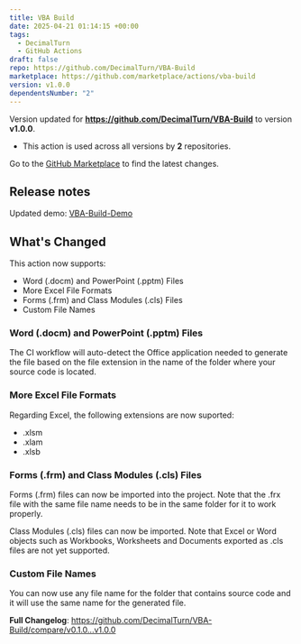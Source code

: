 ```yaml
---
title: VBA Build
date: 2025-04-21 01:14:15 +00:00
tags:
  - DecimalTurn
  - GitHub Actions
draft: false
repo: https://github.com/DecimalTurn/VBA-Build
marketplace: https://github.com/marketplace/actions/vba-build
version: v1.0.0
dependentsNumber: "2"
---
```



Version updated for **https://github.com/DecimalTurn/VBA-Build** to version **v1.0.0**.
- This action is used across all versions by **2** repositories.

Go to the [GitHub Marketplace](https://github.com/marketplace/actions/vba-build) to find the latest changes.

## Release notes

Updated demo: [VBA-Build-Demo](https://github.com/DecimalTurn/VBA-Build-Demo/tree/v1.0.0)

## What's Changed
This action now supports:
* Word (.docm) and PowerPoint (.pptm) Files
* More Excel File Formats
* Forms (.frm) and Class Modules (.cls) Files
* Custom File Names


### Word (.docm) and PowerPoint (.pptm) Files
The CI workflow will auto-detect the Office application needed to generate the file based on the file extension in the name of the folder where your source code is located.

### More Excel File Formats
Regarding Excel, the following extensions are now suported: 
* .xlsm
* .xlam
* .xlsb

### Forms (.frm) and Class Modules (.cls) Files
Forms (.frm) files can now be imported into the project. Note that the .frx file with the same file name needs to be in the same folder for it to work properly.

Class Modules (.cls) files can now be imported. Note that Excel or Word objects such as Workbooks, Worksheets and Documents exported as .cls files are not yet supported.

### Custom File Names
You can now use any file name for the folder that contains source code and it will use the same name for the generated file.


**Full Changelog**: https://github.com/DecimalTurn/VBA-Build/compare/v0.1.0...v1.0.0
